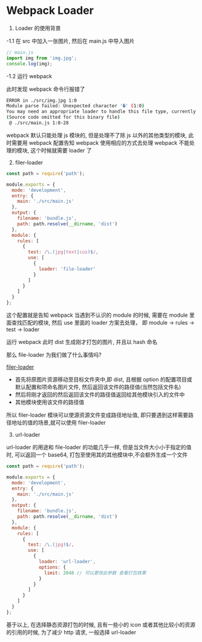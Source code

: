 # Webpack Loader

1. Loader 的使用背景

-1.1 在 src 中加入一张图片, 然后在 main.js 中导入图片

```js
// main.js
import img from 'img.jpg';
console.log(img);
```

-1.2 运行 webpack

此时发现 webpack 命令行报错了

```bash
ERROR in ./src/img.jpg 1:0
Module parse failed: Unexpected character '�' (1:0)
You may need an appropriate loader to handle this file type, currently no loaders are configured to process this file. See https://webpack.js.org/concepts#loaders
(Source code omitted for this binary file)
 @ ./src/main.js 1:0-28
```

webpack 默认只能处理 js 模块的, 但是处理不了除 js 以外的其他类型的模块, 此时需要用 webpack 配置告知 webpack 使用相应的方式去处理 webpack 不能处理的模块, 这个时候就需要 loader 了

2. filer-loader

```js
const path = require('path');

module.exports = {
  mode: 'development',
  entry: {
    main: './src/main.js'
  },
  output: {
    filename: 'bundle.js',
    path: path.resolve(__dirname, 'dist')
  },
  module: {
    rules: [
      {
        test: /\.(jpg|text|cus)$/,
        use: [
          {
            loader: 'file-loader'
          }
        ]
      }
    ]
  }
};
```

这个配置就是告知 webpack 当遇到不认识的 module 的时候, 需要在 module 里面查找匹配的模块, 然后 use 里面的 loader 方案去处理， 即 module -> rules -> test -> loader

运行 webpack 此时 dist 生成刚才打包的图片, 并且以 hash 命名

那么 file-loader 为我们做了什么事情吗?

[filer-loader](https://www.webpackjs.com/loaders/file-loader/)

- 首先将原图片资源移动至目标文件夹中,即 dist, 且根据 option 的配置项目或默认配置和项命名图片文件, 然后返回该文件的路径值(当然包括文件名)
- 然后将刚才返回的然后返回该文件的路径值返回给其他模块引入的文件中
- 其他模块使用该文件的路径值

所以 filer-loader 模块可以使源资源文件变成路径地址值, 即只要遇到这样需要路径地址的值的场景,就可以使用 filer-loader

3. url-loader

url-loader 的用途和 file-loader 的功能几乎一样, 但是当文件大小小于指定的值时, 可以返回一个 base64, 打包至使用其的其他模块中,不会额外生成一个文件

```js
const path = require('path');

module.exports = {
  mode: 'development',
  entry: {
    main: './src/main.js'
  },
  output: {
    filename: 'bundle.js',
    path: path.resolve(__dirname, 'dist')
  },
  module: {
    rules: [
      {
        test: /\.(jpg)$/,
        use: [
          {
            loader: 'url-loader',
            options: {
              limit: 2048 // 可以更改此参数 查看打包效果
            }
          }
        ]
      }
    ]
  }
};
```

基于以上, 在选择静态资源打包的时候, 且有一些小的 icon 或者其他比较小的资源的引用的时候, 为了减少 http 请求, 一般选择 url-loader
